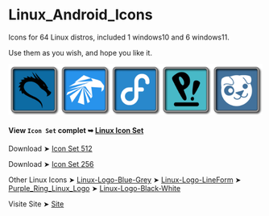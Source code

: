 # Linux_Android_Icons

Icons for 64 Linux distros, included 1 windows10 and 6 windows11.

Use them as you wish, and hope you like it. 

<img src="Linux_Android_256/Kali.png" alt="Github Project" style="width:20%;"><img src="Linux_Android_256/Garuda.png" alt="Github Project" style="width:20%;"><img src="Linux_Android_256/Fedora.png" alt="Github Project" style="width:20%;"><img src="Linux_Android_256/Pop.png" alt="Github Project" style="width:20%;"><img src="Linux_Android_256/Puppy.png" alt="Github Project" style="width:20%;">

#### View `Icon Set` complet ➥ [Linux Icon Set](https://github.com/chris1111/Linux_Android_Icons/blob/Master/View-Icon-Set.md)

Download ➤ [Icon Set 512](https://chris1111.github.io/DownGit/#/home?url=https://github.com/chris1111/Linux_Android_Icons/tree/Master/Linux_Android_512)

Download ➤ [Icon Set 256](https://chris1111.github.io/DownGit/#/home?url=https://github.com/chris1111/Linux_Android_Icons/tree/Master/Linux_Android_256)

Other Linux Icons ➤ [Linux-Logo-Blue-Grey](https://github.com/chris1111/Linux-Logo-Blue-Grey) ➤ [Linux-Logo-LineForm](https://github.com/chris1111/Linux-Logo-LineForm) ➤ [Purple_Ring_Linux_Logo](https://github.com/chris1111/Purple_Ring_Linux_Logo) 
➤ [Linux-Logo-Black-White](https://github.com/chris1111/Linux-Logo-Black-White)

Visite Site ➤ [Site](https://chris1111.github.io/Linux_Android_Icons/)
